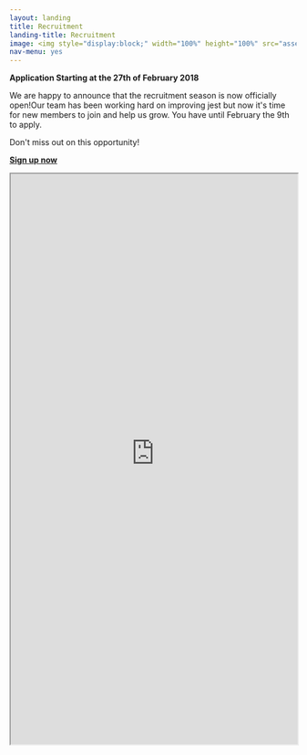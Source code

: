 ```yaml
---
layout: landing
title: Recruitment
landing-title: Recruitment
image: <img style="display:block;" width="100%" height="100%" src="assets/images/recrutamento.png" alt="" data-position="center" /> 
nav-menu: yes
---
```

**Application Starting at the 27th of February 2018**

We are happy to announce that the recruitment season is now officially open!Our team has been working hard on improving jest but now it's time for new members to join and help us grow. You have until February the 9th to apply.

Don't miss out on this opportunity!

[**Sign up now**](https://jestrecrutamento.typeform.com/to/o7sMmA)
<meta http-equiv="X-FRAME-OPTIONS" content="ALLOW">
<iframe title='Recrutamento' src="https://jestrecrutamento.typeform.com/to/o7sMmA" height="1000px" width="100%"></iframe>